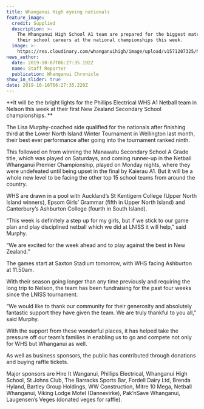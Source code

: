 ```yaml
---
title: Whanganui High eyeing nationals
feature_image:
  credit: Supplied
  description: >-
    The Whanganui High School A1 team are prepared for the biggest matches of
    their school careers at the national championships this week.
  image: >-
    https://res.cloudinary.com/whanganuihigh/image/upload/v1571207325/News/Chron_7.10.19.jpg
news_author:
  date: 2019-10-07T06:27:35.192Z
  name: Staff Reporter
  publication: Whanganui Chronicle
show_in_slider: true
date: 2019-10-16T06:27:35.220Z
---
```

**It will be the bright lights for the Phillips Electrical WHS A1 Netball team in Nelson this week at their first New Zealand Secondary School championships.**

The Lisa Murphy-coached side qualified for the nationals after finishing third at the Lower North Island Winter Tournament in Wellington last month, their best ever performance after going into the tournament ranked ninth.

This followed on from winning the Manawatu Secondary School A Grade title, which was played on Saturdays, and coming runner-up in the Netball Whanganui Premier Championship, played on Monday nights, where they were undefeated until being upset in the final by Kaierau A1. But it will be a whole new level to be facing the other top 15 school teams from around the country.

WHS are drawn in a pool with Auckland’s St Kentigern College (Upper North Island winners), Epsom Girls’ Grammar (fifth in Upper North Island) and Canterbury’s Ashburton College (fourth in South Island).

“This week is definitely a step up for my girls, but if we stick to our game plan and play disciplined netball which we did at LNISS it will help,” said Murphy.

“We are excited for the week ahead and to play against the best in New Zealand.”

The games start at Saxton Stadium tomorrow, with WHS facing Ashburton at 11.50am.

With their season going longer than any time previously and requiring the long trip to Nelson, the team has been fundraising for the past four weeks since the LNISS tournament.

“We would like to thank our community for their generosity and absolutely fantastic support they have given the team. We are truly thankful to you all,” said Murphy.

With the support from these wonderful places, it has helped take the pressure off our team’s families in enabling us to go and compete not only for WHS but Whanganui as well.

As well as business sponsors, the public has contributed through donations and buying raffle tickets.

Major sponsors are Hire It Wanganui, Phillips Electrical, Whanganui High School, St Johns Club, The Barracks Sports Bar, Fordell Dairy Ltd, Brenda Hyland, Bartley Group Holdings, WW Construction, Mitre 10 Mega, Netball Whanganui, Viking Lodge Motel (Dannevirke), Pak’nSave Whanganui, Laugensen’s Veges (donated veges for raffle).
